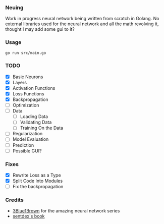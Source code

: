 ### Neuing

Work in progress neural network being written from scratch in Golang. No external libraries used for the neural network and all the math revolving it, thought I may add some gui to it?

### Usage

```bash
go run src/main.go
```

### TODO
- [x] Basic Neurons
- [x] Layers
- [x] Activation Functions
- [x] Loss Functions
- [x] Backpropagation
- [ ] Optimization
- [ ] Data
  - [ ] Loading Data
  - [ ] Validating Data
  - [ ] Training On the Data
- [ ] Regularization
- [ ] Model Evaluation
- [ ] Prediction
- [ ] Possible GUI?

### Fixes
- [x] Rewrite Loss as a Type
- [x] Split Code Into Modules
- [ ] Fix the backpropagation

### Credits
- [3Blue1Brown](https://www.youtube.com/channel/UCYO_jab_esuFRV4b17AJtAw) for the amazing neural network series
- [sentdex's book](https://nnfs.io/)
